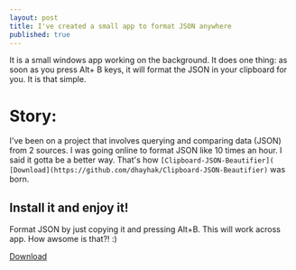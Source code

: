 ```yaml
---
layout: post
title: I've created a small app to format JSON anywhere
published: true
---
```



It is a small windows app working on the background. It does one thing: as soon as you press Alt+ B keys, it will format the JSON in your clipboard for you. It is that simple.


# Story:
I've been on a project that involves querying and comparing data (JSON) from 2 sources.
I was going online to format JSON like 10 times an hour. I said it gotta be a better way. That's how `[Clipboard-JSON-Beautifier](
[Download](https://github.com/dhayhak/Clipboard-JSON-Beautifier)` was born.

## Install it and enjoy it!
Format JSON by just copying it and pressing Alt+B. This will work across app. How awsome is that?! :)

[Download](https://github.com/dhayhak/Clipboard-JSON-Beautifier/releases/tag/v1.0)
